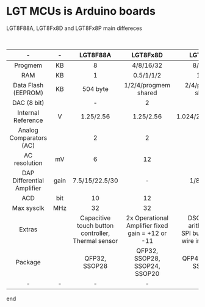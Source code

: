 # LGT MCUs is Arduino boards

LGT8F88A, LGT8Fx8D and LGT8Fx8P main differeces

<br>

| - | - | LGT8F88A | LGT8Fx8D | LGT8Fx8P |
| :-----------: | :----: | :-------: | :---------: | :--------:|
| Progmem | KB | 8 | 4/8/16/32 | 8/16/32 |
| RAM | KB | 1 | 0.5/1/1/2 | 1/1/2 |
| Data Flash (EEPROM) | KB | 504 byte | 1/2/4/progmem shared | 2/4/progmem shared |
| DAC (8 bit) |  | - | 2 | 1 |
| Internal Reference | V | 1.25/2.56 | 1.25/2.56 | 1.024/2.048/4.096 |
| Analog Comparators (AC) |  | 2 | 2 | 2 |
| AC resolution | mV | 6 | 12 | 10 |
| DAP Differential Amplifier | gain | 7.5/15/22.5/30 | - | 1/8/16/32 |
| ACD | bit | 10 | 12 | 12 |
| Max sysclk | MHz | 32 | 32 | 32 |
| Extras |  | Capacitive touch button <br> controller, Thermal sensor | 2x Operational Amplifier fixed gain = +12 or -11 | DSC (16 bit arithmetic),<br> SPI buffer, SPI 2 wire input mode |
| Package |  | QFP32, SSOP28 | QFP32, SSOP28, SSOP24, SSOP20 | QFP48, QFP32, SSOP20 |
| - | - | - | - | - |

end
